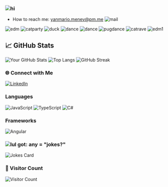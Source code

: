### ![hi](https://cdn.7tv.app/emote/639a74ce77434d886603afab/2x.webp)

- How to reach me: yanmario.menev@pm.me ![mail](https://cdn.7tv.app/emote/63c8dcc0dedb49b243838a20/1x.webp)

![edm](https://cdn.7tv.app/emote/633dd7eba855bd5c6ce87a37/3x.webp) ![catparty](https://cdn.7tv.app/emote/60afeb77e5a579561106003c/2x.webp) ![duck](https://cdn.betterttv.net/emote/607ee5f939b5010444d02dd4/2x) ![dance](https://cdn.7tv.app/emote/6239577d6cf512e934d3e64a/2x.webp) ![dance](https://cdn.7tv.app/emote/613a32b933f0020ec54a8c72/2x.webp) ![pugdance](https://cdn.7tv.app/emote/60afaa9c566c3e1fc94cc5e4/2x.webp) ![catrave](https://cdn.7tv.app/emote/61d3d2615c6572b1f6a79160/2x.webp) ![edm1](https://cdn.7tv.app/emote/633db93e7858907ca8770150/3x.webp)

## 📈 GitHub Stats

![Your GitHub Stats](https://github-readme-stats.vercel.app/api?username=yanmariomenev&show_icons=true&theme=radical)
![Top Langs](https://github-readme-stats.vercel.app/api/top-langs/?username=yanmariomenev&layout=compact&theme=radical)
![GitHub Streak](http://github-readme-streak-stats.herokuapp.com?user=yanmariomenev&theme=radical)

### 🌐 Connect with Me
[![LinkedIn](https://img.shields.io/badge/LinkedIn-0077B5?style=for-the-badge&logo=linkedin&logoColor=white)](https://bg.linkedin.com/in/yanmario-m)

### Languages
![JavaScript](https://img.shields.io/badge/JavaScript-F7DF1E?style=for-the-badge&logo=javascript&logoColor=black) 
![TypeScript](https://img.shields.io/badge/TypeScript-3178C6?style=for-the-badge&logo=typescript&logoColor=white)
![C#](https://img.shields.io/badge/C%23-239120?style=for-the-badge&logo=c-sharp&logoColor=white)


### Frameworks
![Angular](https://img.shields.io/badge/Angular-DD0031?style=for-the-badge&logo=angular&logoColor=white)

### ![lul](https://cdn.7tv.app/emote/614b411543b2d9da0d31fb5b/1x.webp) got: any = "jokes?"
![Jokes Card](https://readme-jokes.vercel.app/api?theme=radical)

### 👀 Visitor Count
![Visitor Count](https://komarev.com/ghpvc/?username=yanmariomenev&color=brightgreen)
